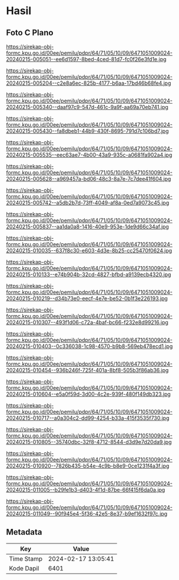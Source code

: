 # Hasil

## Foto C Plano

https://sirekap-obj-formc.kpu.go.id/00ee/pemilu/pdpr/64/71/05/10/09/6471051009024-20240215-005051--ee6d1597-8bed-4ced-81d7-fc0f26e3fd1e.jpg

https://sirekap-obj-formc.kpu.go.id/00ee/pemilu/pdpr/64/71/05/10/09/6471051009024-20240215-005204--c2e8a6ec-825b-4177-b6aa-17bd46b68fe4.jpg

https://sirekap-obj-formc.kpu.go.id/00ee/pemilu/pdpr/64/71/05/10/09/6471051009024-20240215-005340--daaf97c9-547d-461c-9a9f-aa69a70eb741.jpg

https://sirekap-obj-formc.kpu.go.id/00ee/pemilu/pdpr/64/71/05/10/09/6471051009024-20240215-005430--fa8dbeb1-44b9-430f-8695-791d7c106bd7.jpg

https://sirekap-obj-formc.kpu.go.id/00ee/pemilu/pdpr/64/71/05/10/09/6471051009024-20240215-005535--eec63ae7-4b00-43a9-935c-a0681fa902a4.jpg

https://sirekap-obj-formc.kpu.go.id/00ee/pemilu/pdpr/64/71/05/10/09/6471051009024-20240215-005628--a969457a-bd06-48c3-8a7e-7c7dee41f604.jpg

https://sirekap-obj-formc.kpu.go.id/00ee/pemilu/pdpr/64/71/05/10/09/6471051009024-20240215-005742--a5db2b7d-73ff-4049-af8a-0ed7a9073c45.jpg

https://sirekap-obj-formc.kpu.go.id/00ee/pemilu/pdpr/64/71/05/10/09/6471051009024-20240215-005837--aa1da0a8-1416-40e9-953e-1de9d66c34af.jpg

https://sirekap-obj-formc.kpu.go.id/00ee/pemilu/pdpr/64/71/05/10/09/6471051009024-20240215-010035--637f8c30-e603-4d3e-8b25-cc25470f0624.jpg

https://sirekap-obj-formc.kpu.go.id/00ee/pemilu/pdpr/64/71/05/10/09/6471051009024-20240215-010133--e74b904b-32cd-4827-bfbd-a9139ecb4320.jpg

https://sirekap-obj-formc.kpu.go.id/00ee/pemilu/pdpr/64/71/05/10/09/6471051009024-20240215-010219--d34b73e0-eecf-4e7e-be52-0b1f3e226193.jpg

https://sirekap-obj-formc.kpu.go.id/00ee/pemilu/pdpr/64/71/05/10/09/6471051009024-20240215-010307--493f1d06-c72a-4baf-bc66-f232e8d99216.jpg

https://sirekap-obj-formc.kpu.go.id/00ee/pemilu/pdpr/64/71/05/10/09/6471051009024-20240215-010403--0c336038-1c98-4570-b9b8-569eb478ecd1.jpg

https://sirekap-obj-formc.kpu.go.id/00ee/pemilu/pdpr/64/71/05/10/09/6471051009024-20240215-010454--936b246f-725f-401a-8bf8-505b3f86ab36.jpg

https://sirekap-obj-formc.kpu.go.id/00ee/pemilu/pdpr/64/71/05/10/09/6471051009024-20240215-010604--e5a0f59d-3d00-4c2e-939f-480f149db323.jpg

https://sirekap-obj-formc.kpu.go.id/00ee/pemilu/pdpr/64/71/05/10/09/6471051009024-20240215-010717--a0a304c2-dd99-4254-b33a-415f3535f730.jpg

https://sirekap-obj-formc.kpu.go.id/00ee/pemilu/pdpr/64/71/05/10/09/6471051009024-20240215-010805--35740dbc-32f8-4712-8544-d3d9e7d20da9.jpg

https://sirekap-obj-formc.kpu.go.id/00ee/pemilu/pdpr/64/71/05/10/09/6471051009024-20240215-010920--7826b435-b54e-4c9b-b8e9-0ce1231f4a3f.jpg

https://sirekap-obj-formc.kpu.go.id/00ee/pemilu/pdpr/64/71/05/10/09/6471051009024-20240215-011005--b29fe1b3-d403-4f1d-87be-66f415f6da0a.jpg

https://sirekap-obj-formc.kpu.go.id/00ee/pemilu/pdpr/64/71/05/10/09/6471051009024-20240215-011049--90f945e4-5f36-42e5-8e37-b9ef1632f97c.jpg


## Metadata

| Key        | Value               |
| ---------- | ------------------- |
| Time Stamp | 2024-02-17 13:05:41 |
| Kode Dapil | 6401                |




